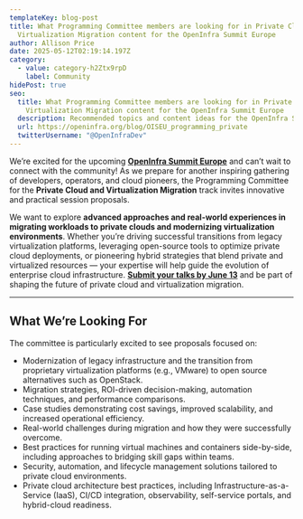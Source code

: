 ```yaml
---
templateKey: blog-post
title: What Programming Committee members are looking for in Private Cloud and
  Virtualization Migration content for the OpenInfra Summit Europe
author: Allison Price
date: 2025-05-12T02:19:14.197Z
category:
  - value: category-h2Ztx9rpD
    label: Community
hidePost: true
seo:
  title: What Programming Committee members are looking for in Private Cloud and
    Virtualization Migration content for the OpenInfra Summit Europe
  description: Recommended topics and content ideas for the OpenInfra Summit Europe
  url: https://openinfra.org/blog/OISEU_programming_private
  twitterUsername: "@OpenInfraDev"
---
```

We’re excited for the upcoming **[OpenInfra Summit Europe](https://summit2025.openinfra.org/)** and can’t wait to connect with the community! As we prepare for another inspiring gathering of developers, operators, and cloud pioneers, the Programming Committee for the **Private Cloud and Virtualization Migration** track invites innovative and practical session proposals.

We want to explore **advanced approaches and real-world experiences in migrating workloads to private clouds and modernizing virtualization environments**. Whether you’re driving successful transitions from legacy virtualization platforms, leveraging open-source tools to optimize private cloud deployments, or pioneering hybrid strategies that blend private and virtualized resources — your expertise will help guide the evolution of enterprise cloud infrastructure. **[Submit your talks by June 13](https://summit2025.openinfra.org/cfp/)** and be part of shaping the future of private cloud and virtualization migration.

- - -

## What We’re Looking For

The committee is particularly excited to see proposals focused on:

* Modernization of legacy infrastructure and the transition from proprietary virtualization platforms (e.g., VMware) to open source alternatives such as OpenStack.  
* Migration strategies, ROI-driven decision-making, automation techniques, and performance comparisons.  
* Case studies demonstrating cost savings, improved scalability, and increased operational efficiency.  
* Real-world challenges during migration and how they were successfully overcome.  
* Best practices for running virtual machines and containers side-by-side, including approaches to bridging skill gaps within teams.  
* Security, automation, and lifecycle management solutions tailored to private cloud environments.  
* Private cloud architecture best practices, including Infrastructure-as-a-Service (IaaS), CI/CD integration, observability, self-service portals, and hybrid-cloud readiness.